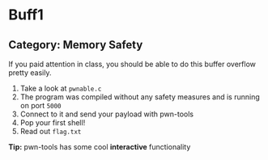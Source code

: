# Buff1

## Category: Memory Safety

If you paid attention in class, you should be able to do this buffer overflow pretty easily.

1. Take a look at `pwnable.c`
2. The program was compiled without any safety measures and is running on port `5000` 
3. Connect to it and send your payload with pwn-tools
4. Pop your first shell!
5. Read out `flag.txt`


**Tip:** pwn-tools has some cool **interactive** functionality